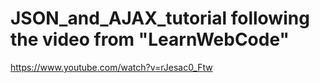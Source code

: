 # JSON_and_AJAX_tutorial following the video from "LearnWebCode"

https://www.youtube.com/watch?v=rJesac0_Ftw

